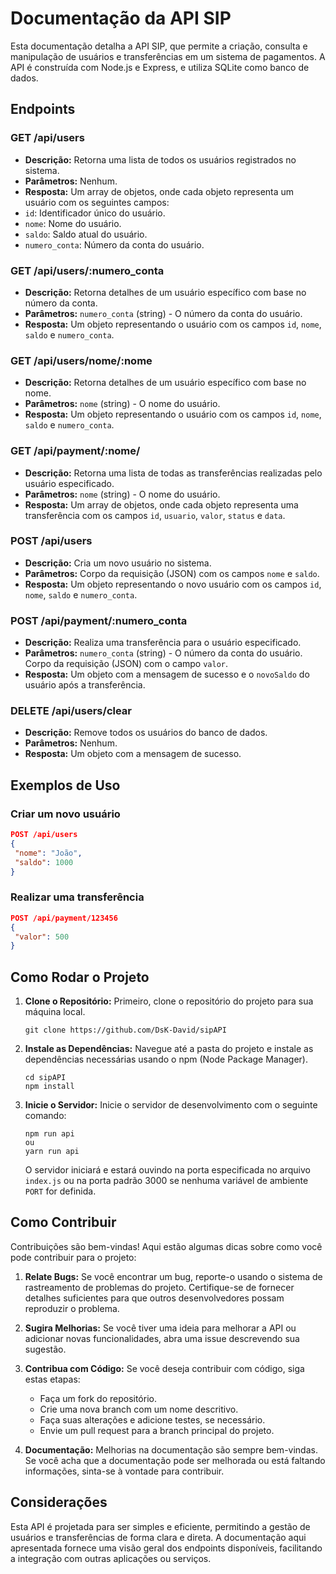 # Documentação da API SIP

Esta documentação detalha a API SIP, que permite a criação, consulta e manipulação de usuários e transferências em um sistema de pagamentos. A API é construída com Node.js e Express, e utiliza SQLite como banco de dados.


## Endpoints

### GET /api/users

- **Descrição:** Retorna uma lista de todos os usuários registrados no sistema.
- **Parâmetros:** Nenhum.
- **Resposta:** Um array de objetos, onde cada objeto representa um usuário com os seguintes campos:
 - `id`: Identificador único do usuário.
 - `nome`: Nome do usuário.
 - `saldo`: Saldo atual do usuário.
 - `numero_conta`: Número da conta do usuário.

### GET /api/users/:numero_conta

- **Descrição:** Retorna detalhes de um usuário específico com base no número da conta.
- **Parâmetros:** `numero_conta` (string) - O número da conta do usuário.
- **Resposta:** Um objeto representando o usuário com os campos `id`, `nome`, `saldo` e `numero_conta`.

### GET /api/users/nome/:nome

- **Descrição:** Retorna detalhes de um usuário específico com base no nome.
- **Parâmetros:** `nome` (string) - O nome do usuário.
- **Resposta:** Um objeto representando o usuário com os campos `id`, `nome`, `saldo` e `numero_conta`.

### GET /api/payment/:nome/

- **Descrição:** Retorna uma lista de todas as transferências realizadas pelo usuário especificado.
- **Parâmetros:** `nome` (string) - O nome do usuário.
- **Resposta:** Um array de objetos, onde cada objeto representa uma transferência com os campos `id`, `usuario`, `valor`, `status` e `data`.

### POST /api/users

- **Descrição:** Cria um novo usuário no sistema.
- **Parâmetros:** Corpo da requisição (JSON) com os campos `nome` e `saldo`.
- **Resposta:** Um objeto representando o novo usuário com os campos `id`, `nome`, `saldo` e `numero_conta`.

### POST /api/payment/:numero_conta

- **Descrição:** Realiza uma transferência para o usuário especificado.
- **Parâmetros:** `numero_conta` (string) - O número da conta do usuário. Corpo da requisição (JSON) com o campo `valor`.
- **Resposta:** Um objeto com a mensagem de sucesso e o `novoSaldo` do usuário após a transferência.

### DELETE /api/users/clear

- **Descrição:** Remove todos os usuários do banco de dados.
- **Parâmetros:** Nenhum.
- **Resposta:** Um objeto com a mensagem de sucesso.

## Exemplos de Uso

### Criar um novo usuário

```json
POST /api/users
{
 "nome": "João",
 "saldo": 1000
}
```

### Realizar uma transferência

```json
POST /api/payment/123456
{
 "valor": 500
}
```
## Como Rodar o Projeto

1. **Clone o Repositório:**
   Primeiro, clone o repositório do projeto para sua máquina local.
   ```
   git clone https://github.com/DsK-David/sipAPI
   ```

2. **Instale as Dependências:**
   Navegue até a pasta do projeto e instale as dependências necessárias usando o npm (Node Package Manager).
   ```
   cd sipAPI
   npm install
   ```
   

3. **Inicie o Servidor:**
   Inicie o servidor de desenvolvimento com o seguinte comando:
   ```
   npm run api
   ou
   yarn run api
   ```
   O servidor iniciará e estará ouvindo na porta especificada no arquivo `index.js` ou na porta padrão 3000 se nenhuma variável de ambiente `PORT` for definida.



## Como Contribuir

Contribuições são bem-vindas! Aqui estão algumas dicas sobre como você pode contribuir para o projeto:

1. **Relate Bugs:** Se você encontrar um bug, reporte-o usando o sistema de rastreamento de problemas do projeto. Certifique-se de fornecer detalhes suficientes para que outros desenvolvedores possam reproduzir o problema.

2. **Sugira Melhorias:** Se você tiver uma ideia para melhorar a API ou adicionar novas funcionalidades, abra uma issue descrevendo sua sugestão.

3. **Contribua com Código:** Se você deseja contribuir com código, siga estas etapas:
   - Faça um fork do repositório.
   - Crie uma nova branch com um nome descritivo.
   - Faça suas alterações e adicione testes, se necessário.
   - Envie um pull request para a branch principal do projeto.

4. **Documentação:** Melhorias na documentação são sempre bem-vindas. Se você acha que a documentação pode ser melhorada ou está faltando informações, sinta-se à vontade para contribuir.

## Considerações

Esta API é projetada para ser simples e eficiente, permitindo a gestão de usuários e transferências de forma clara e direta. A documentação aqui apresentada fornece uma visão geral dos endpoints disponíveis, facilitando a integração com outras aplicações ou serviços.

